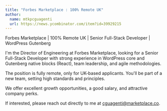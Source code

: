 ```yaml
---
title: "Forbes Marketplace : 100% Remote UK"
author:
  name: mtkpcguagenti
  url: https://news.ycombinator.com/item?id=39929215
---
```

Forbes Marketplace | 100% Remote UK | Senior Full-Stack Developer | WordPress Gutenberg

I&#x27;m the Director of Engineering at Forbes Marketplace, looking for a Senior Full-Stack Developer with strong experience in WordPress core and Gutenberg native blocks (React), team leadership, and agile methodologies.

The position is fully remote, only for UK-based applicants. You&#x27;ll be part of a new team, setting high standards and principles.

We offer excellent growth opportunities, a good salary, and attractive company perks.

If interested, please reach out directly to me at cguagenti@marketplace.co.
